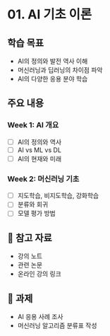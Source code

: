 # 01. AI 기초 이론

## 학습 목표
- AI의 정의와 발전 역사 이해
- 머신러닝과 딥러닝의 차이점 파악
- AI의 다양한 응용 분야 학습

## 주요 내용

### Week 1: AI 개요
- [ ] AI의 정의와 역사
- [ ] AI vs ML vs DL
- [ ] AI의 현재와 미래

### Week 2: 머신러닝 기초
- [ ] 지도학습, 비지도학습, 강화학습
- [ ] 분류와 회귀
- [ ] 모델 평가 방법

## 📖 참고 자료
- 강의 노트
- 관련 논문
- 온라인 강의 링크

## 📝 과제
- AI 응용 사례 조사
- 머신러닝 알고리즘 분류표 작성
